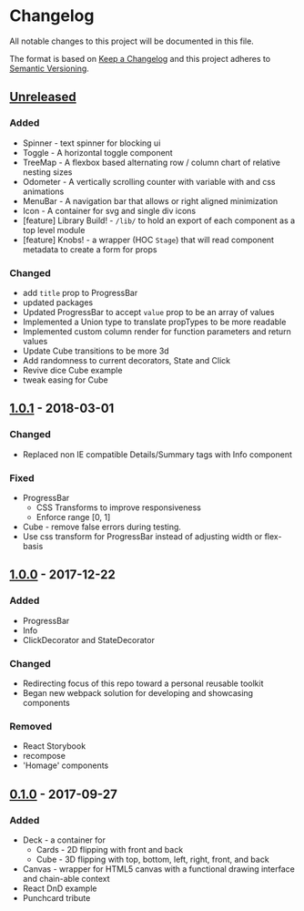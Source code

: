 [comment]: # (## [version] - date)
[comment]: # (### Added)
[comment]: # (for new features)
[comment]: # (### Changed)
[comment]: # (for changes to existing functionality)
[comment]: # (### Deprecated)
[comment]: # (soon-to-be removed features)
[comment]: # (### Removed)
[comment]: # (for features)
[comment]: # (### Fixed)
[comment]: # (for any bugs)
[comment]: # (### Security)
[comment]: # (in case of vulnerabilities)
# Changelog
All notable changes to this project will be documented in this file.

The format is based on [Keep a Changelog](http://keepachangelog.com/en/1.0.0/) and this project adheres to [Semantic Versioning](http://semver.org/spec/v2.0.0.html).

## [Unreleased]
### Added
* Spinner - text spinner for blocking ui
* Toggle - A horizontal toggle component
* TreeMap - A flexbox based alternating row / column chart of relative nesting sizes
* Odometer - A vertically scrolling counter with variable with and css animations
* MenuBar - A navigation bar that allows or right aligned minimization
* Icon - A container for svg and single div icons
* [feature] Library Build! - `/lib/` to hold an export of each component as a top level module
* [feature] Knobs! - a wrapper (HOC `Stage`) that will read component metadata to create a form for props
### Changed
* add `title` prop to ProgressBar
* updated packages
* Updated ProgressBar to accept `value` prop to be an array of values
* Implemented a Union type to translate propTypes to be more readable
* Implemented custom column render for function parameters and return values
* Update Cube transitions to be more 3d
* Add randomness to current decorators, State and Click
* Revive dice Cube example
* tweak easing for Cube


## [1.0.1] - 2018-03-01
### Changed
* Replaced non IE compatible Details/Summary tags with Info component
### Fixed
* ProgressBar
  * CSS Transforms to improve responsiveness
  * Enforce range [0, 1]
* Cube - remove false errors during testing.
* Use css transform for ProgressBar instead of adjusting width or flex-basis

## [1.0.0] - 2017-12-22
### Added
* ProgressBar
* Info
* ClickDecorator and StateDecorator
### Changed
* Redirecting focus of this repo toward a personal reusable toolkit
* Began new webpack solution for developing and showcasing components
### Removed
* React Storybook
* recompose
* 'Homage' components

## [0.1.0] - 2017-09-27
### Added
* Deck - a container for
  * Cards - 2D flipping with front and back
  * Cube - 3D flipping with top, bottom, left, right, front, and back
* Canvas - wrapper for HTML5 canvas with a functional drawing interface and chain-able context
* React DnD example
* Punchcard tribute

[Unreleased]: https://github.com/rkichenama/components/compare/1.0.1...HEAD
[1.0.1]: https://github.com/rkichenama/components/compare/1.0.0...1.0.1
[1.0.0]: https://github.com/rkichenama/components/compare/0.1.0...1.0.0
[0.1.0]: https://github.com/rkichenama/components/compare/0.0.1...0.1.0
